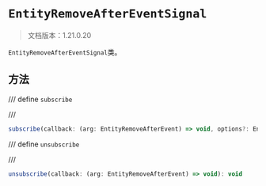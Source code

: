 # `EntityRemoveAfterEventSignal`

> 文档版本：1.21.0.20

`EntityRemoveAfterEventSignal`类。

## 方法

/// define
`subscribe`


///

```js
subscribe(callback: (arg: EntityRemoveAfterEvent) => void, options?: EntityEventOptions): (arg: EntityRemoveAfterEvent) => void
```


/// define
`unsubscribe`


///

```js
unsubscribe(callback: (arg: EntityRemoveAfterEvent) => void): void
```

